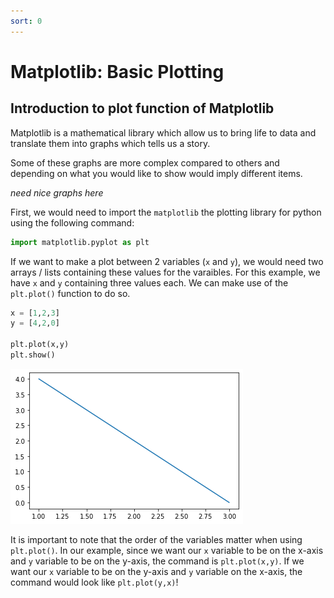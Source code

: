 ```yaml
---
sort: 0
---
```


# Matplotlib: Basic Plotting
## Introduction to plot function of Matplotlib
Matplotlib is a mathematical library which allow us to bring life to data and translate them into graphs which tells us a story.

Some of these graphs are more complex compared to others and depending on what you would like to show would imply different items.

*need nice graphs here*


First, we would need to import the `matplotlib` the plotting library for python using the following command:

```python
import matplotlib.pyplot as plt
```
If we want to make a plot between 2 variables (`x` and `y`), we would need two arrays / lists containing these values for the varaibles. For this example, we have `x` and `y` containing three values each. We can make use of the `plt.plot()` function to do so.

```python
x = [1,2,3]
y = [4,2,0]

plt.plot(x,y)
plt.show()
```
![WorkshopImage 1](https://raw.githubusercontent.com/darren1998s/darren1998s.github.io/main/assets/images/tfi/basics%20plt/workshop1.png)

It is important to note that the order of the variables matter when using `plt.plot()`. In our example, since we want our `x` variable to be on the x-axis and `y` variable to be on the y-axis, the command is `plt.plot(x,y)`. If we want our `x` variable to be on the y-axis and `y` variable on the x-axis, the command would look like `plt.plot(y,x)`!

